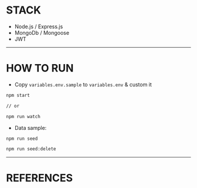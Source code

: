 # STACK

- Node.js / Express.js
- MongoDb / Mongoose
- JWT

---
# HOW TO RUN

- Copy `variables.env.sample` to `variables.env` & custom it

```bash
npm start

// or

npm run watch
```

- Data sample:
```bash
npm run seed

npm run seed:delete
```

---
# REFERENCES
